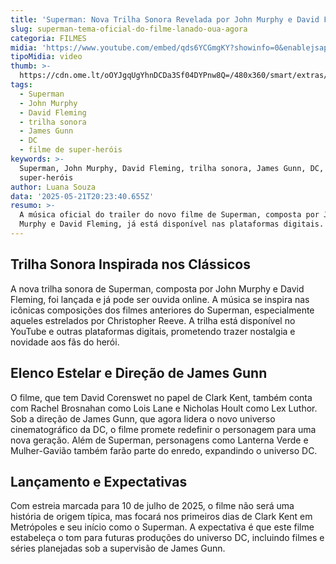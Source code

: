 ```yaml
---
title: 'Superman: Nova Trilha Sonora Revelada por John Murphy e David Fleming'
slug: superman-tema-oficial-do-filme-lanado-oua-agora
categoria: FILMES
midia: 'https://www.youtube.com/embed/qds6YCGmgKY?showinfo=0&enablejsapi=1'
tipoMidia: video
thumb: >-
  https://cdn.ome.lt/oOYJgqUgYhnDCDa3Sf04DYPnw8Q=/480x360/smart/extras/conteudos/Captura_de_tela_2025-05-21_163317.png
tags:
  - Superman
  - John Murphy
  - David Fleming
  - trilha sonora
  - James Gunn
  - DC
  - filme de super-heróis
keywords: >-
  Superman, John Murphy, David Fleming, trilha sonora, James Gunn, DC, filme de
  super-heróis
author: Luana Souza
data: '2025-05-21T20:23:40.655Z'
resumo: >-
  A música oficial do trailer do novo filme de Superman, composta por John
  Murphy e David Fleming, já está disponível nas plataformas digitais.
---
```


## Trilha Sonora Inspirada nos Clássicos

A nova trilha sonora de Superman, composta por John Murphy e David Fleming, foi lançada e já pode ser ouvida online. A música se inspira nas icônicas composições dos filmes anteriores do Superman, especialmente aqueles estrelados por Christopher Reeve. A trilha está disponível no YouTube e outras plataformas digitais, prometendo trazer nostalgia e novidade aos fãs do herói.

## Elenco Estelar e Direção de James Gunn

O filme, que tem David Corenswet no papel de Clark Kent, também conta com Rachel Brosnahan como Lois Lane e Nicholas Hoult como Lex Luthor. Sob a direção de James Gunn, que agora lidera o novo universo cinematográfico da DC, o filme promete redefinir o personagem para uma nova geração. Além de Superman, personagens como Lanterna Verde e Mulher-Gavião também farão parte do enredo, expandindo o universo DC.

## Lançamento e Expectativas

Com estreia marcada para 10 de julho de 2025, o filme não será uma história de origem típica, mas focará nos primeiros dias de Clark Kent em Metrópoles e seu início como o Superman. A expectativa é que este filme estabeleça o tom para futuras produções do universo DC, incluindo filmes e séries planejadas sob a supervisão de James Gunn.

